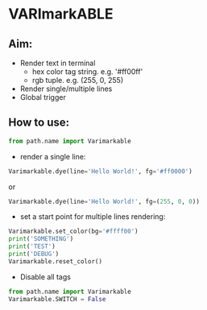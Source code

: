 # VARImarkABLE

## Aim:
- Render text in terminal
    * hex color tag string. e.g. '#ff00ff'
    * rgb tuple. e.g. (255, 0, 255)
- Render single/multiple lines
- Global trigger

## How to use:
    
```python
from path.name import Varimarkable
```

- render a single line:
```python
Varimarkable.dye(line='Hello World!', fg='#ff0000')
```
or
```python
Varimarkable.dye(line='Hello World!', fg=(255, 0, 0))
```

- set a start point for multiple lines rendering:
```python
Varimarkable.set_color(bg='#ffff00')
print('SOMETHING')
print('TEST')
print('DEBUG')
Varimarkable.reset_color()
```

- Disable all tags
```python
from path.name import Varimarkable
Varimarkable.SWITCH = False
```

